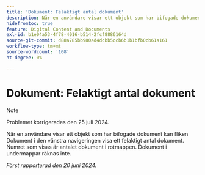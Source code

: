 ```yaml
---
title: 'Dokument: Felaktigt antal dokument'
description: När en användare visar ett objekt som har bifogade dokument kan fliken Dokument i den vänstra navigeringen visa ett felaktigt antal dokument. Numret som visas är antalet dokument i rotmappen. Dokument i undermappar räknas inte.
hidefromtoc: true
feature: Digital Content and Documents
exl-id: b1e04a53-4f78-4016-b514-2fcf8886164d
source-git-commit: d88a785bb980ad4dcbb5ccb6b1b1bfb0cb61a161
workflow-type: tm+mt
source-wordcount: '108'
ht-degree: 0%

---
```


# Dokument: Felaktigt antal dokument

>[!NOTE]
>
>Problemet korrigerades den 25 juli 2024.

När en användare visar ett objekt som har bifogade dokument kan fliken Dokument i den vänstra navigeringen visa ett felaktigt antal dokument. Numret som visas är antalet dokument i rotmappen. Dokument i undermappar räknas inte.

_Först rapporterad den 20 juni 2024._
